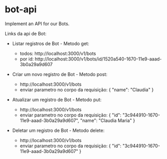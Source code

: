 # bot-api
Implement an API for our Bots.


Links da api de Bot:

- Listar registros de Bot - Metodo get:
    - todos: http://localhost:3000/v1/bots
    - por id: http://localhost:3000/v1/bots/id/1520a540-1670-11e9-aaad-3b0a29a9d607


- Criar um novo registro de Bot - Metodo post:
    - http://localhost:3000/v1/bots
    - enviar parametro no corpo da requisição: { "name": "Claudia" }


- Atualizar um registro de Bot - Metodo put:
    - http://localhost:3000/v1/bots
    - enviar parametro no corpo da requisição: { "id": "3c944910-1670-11e9-aaad-3b0a29a9d607", "name": "Claudia Maria" }


- Deletar um registro de Bot - Metodo delete:
    - http://localhost:3000/v1/bots
    - enviar parametro no corpo da requisição: { "id": "3c944910-1670-11e9-aaad-3b0a29a9d607" }